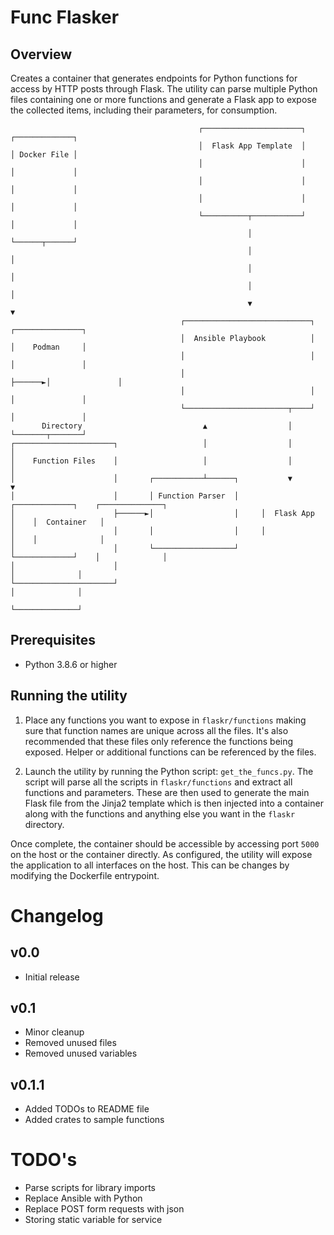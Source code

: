 
# Func Flasker

## Overview
Creates a container that generates endpoints for Python functions for access by HTTP posts through Flask. The utility can parse multiple Python files containing one or more functions and generate a Flask app to expose the collected items, including their parameters, for consumption. 

```
                                          ┌──────────────────────┐          ┌─────────────┐
                                          │  Flask App Template  │          │ Docker File │
                                          │                      │          │             │
                                          │                      │          │             │
                                          │                      │          │             │
                                          └──────────┬───────────┘          │             │
                                                     │                      └──────┬──────┘
                                                     │                             │
                                                     │                             │
                                                     │                             │
                                                     ▼                             ▼
                                      ┌────────────────────────────┐       ┌───────────────┐
                                      │  Ansible Playbook          │       │    Podman     │
                                      │                            │       │               │
                                      │                            ├──────►│               │
                                      │                            │       │               │
                                      └───────────────────────┬────┘       │               │
       Directory                           ▲                  │            └───────┬───────┘
┌──────────────────────┐                   │                  │                    │
│    Function Files    │                   │                  │                    │
│                      │       ┌───────────┴──────┐           ▼                    ▼
│                      │       │ Function Parser  │     ┌─────────────┐    ┌──────────────┐
│                      ├──────►│                  │     │  Flask App  │    │  Container   │
│                      │       │                  │     │             │    │              │
│                      │       └──────────────────┘     └─────────────┘    │              │
│                      │                                                   │              │
└──────────────────────┘                                                   │              │
                                                                           └──────────────┘
```
## Prerequisites
- Python 3.8.6 or higher

## Running the utility
1. Place any functions you want to expose in ```flaskr/functions``` making sure that function names are unique across all the files. It's also recommended that these files only reference the functions being exposed. Helper or additional functions can be referenced by the files.

2. Launch the utility by running the Python script: ```get_the_funcs.py```. The script will parse all the scripts in ```flaskr/functions``` and extract all functions and parameters. These are then used to generate the main Flask file from the Jinja2 template which is then injected into a container along with the functions and anything else you want in the ```flaskr``` directory. 

Once complete, the container should be accessible by accessing port ```5000``` on the host or the container directly. As configured, the utility will expose the application to all interfaces on the host. This can be changes by modifying the Dockerfile entrypoint. 

# Changelog
## v0.0
- Initial release

## v0.1
- Minor cleanup
- Removed unused files
- Removed unused variables

## v0.1.1
- Added TODOs to README file
- Added crates to sample functions

# TODO's
- Parse scripts for library imports
- Replace Ansible with Python
- Replace POST form requests with json
- Storing static variable for service
